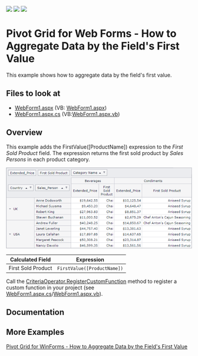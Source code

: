 <!-- default badges list -->
![](https://img.shields.io/endpoint?url=https://codecentral.devexpress.com/api/v1/VersionRange/128576996/17.1.4%2B)
[![](https://img.shields.io/badge/Open_in_DevExpress_Support_Center-FF7200?style=flat-square&logo=DevExpress&logoColor=white)](https://supportcenter.devexpress.com/ticket/details/T540964)
[![](https://img.shields.io/badge/📖_How_to_use_DevExpress_Examples-e9f6fc?style=flat-square)](https://docs.devexpress.com/GeneralInformation/403183)
<!-- default badges end -->


# Pivot Grid for Web Forms - How to Aggregate Data by the Field's First Value

This example shows how to aggregate data by the field's first value.

<!-- default file list -->
## Files to look at

* [WebForm1.aspx](./CS/AspPivot_CustomAggregates/WebForm1.aspx) (VB: [WebForm1.aspx](./VB/AspPivot_CustomAggregates/WebForm1.aspx))
* [WebForm1.aspx.cs](./CS/AspPivot_CustomAggregates/WebForm1.aspx.cs) (VB:[WebForm1.aspx.vb](./VB/AspPivot_CustomAggregates/WebForm1.aspx.vb))
<!-- default file list end -->

## Overview

This example adds the FirstValue([ProductName]) expression to the _First Sold Product_ field. The expression returns the first sold product by _Sales Persons_ in each product category.

![first value function](images/image.png)

| Calculated Field | Expression |
| --- | --- |
| First Sold Product | ``` FirstValue([ProductName]) ``` |

Call the [CriteriaOperator.RegisterCustomFunction](https://docs.devexpress.com/CoreLibraries/DevExpress.Data.Filtering.CriteriaOperator.RegisterCustomFunction(DevExpress.Data.Filtering.ICustomFunctionOperator)) method to register a custom function in your project (see [WebForm1.aspx.cs](./CS/AspPivot_CustomAggregates/WebForm1.aspx.cs#L9)/[WebForm1.aspx.vb](./VB/AspPivot_CustomAggregates/WebForm1.aspx.vb#L11)).

## Documentation

## More Examples

[Pivot Grid for WinForms - How to Aggregate Data by the Field's First Value](https://github.com/DevExpress-Examples/winforms-pivot-grid-custom-aggregates)
